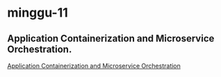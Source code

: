# minggu-11
## Application Containerization and Microservice Orchestration.

[Application Containerization and Microservice Orchestration](latihan.md)